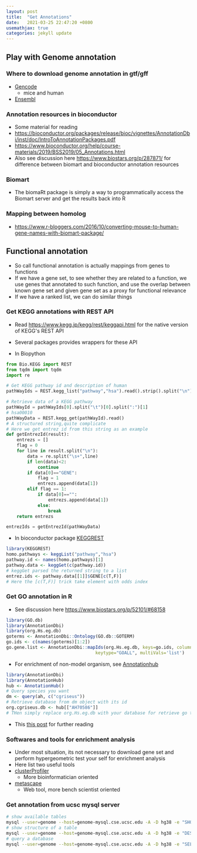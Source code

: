 ```yaml
---
layout: post
title:  "Get Annotations"
date:   2021-03-25 22:47:20 +0800
usemathjax: true
categories: jekyll update
---
```


## Play with Genome annotation

### Where to download genome annotation in gtf/gff

- [Gencode](https://www.gencodegenes.org/)
  - mice and human
- [Ensembl](https://uswest.ensembl.org/info/about/species.html)

### Annotation resources in bioconductor

- Some material for reading
- <https://bioconductor.org/packages/release/bioc/vignettes/AnnotationDbi/inst/doc/IntroToAnnotationPackages.pdf> 
- <https://www.bioconductor.org/help/course-materials/2019/BSS2019/05_Annotations.html>
- Also see discussion here <https://www.biostars.org/p/287871/> for difference between biomart and bioconductor annotation resources

### Biomart
- The biomaRt package is simply a way to programmatically access the Biomart server and get the results back into R


### Mapping between homolog
- <https://www.r-bloggers.com/2016/10/converting-mouse-to-human-gene-names-with-biomart-package/>


## Functional annotation

- So call functional annotation is actually mappings from genes to functions
- If we have a gene set, to see whether they are related to a function, we use genes that annotated to such function, and use the overlap between known gene set and given gene set as a proxy for functional relevance
- If we have a ranked list, we can do similar things

### Get KEGG annotations with REST API
- Read <https://www.kegg.jp/kegg/rest/keggapi.html> for the native version of KEGG's REST API
- Several packages provides wrappers for these API

- In Biopython

```python
from Bio.KEGG import REST
from tqdm import tqdm
import re

# Get KEGG pathway id and description of human
pathWayIds = REST.kegg_list("pathway","hsa").read().strip().split("\n")

# Retrieve data of a KEGG pathway
pathWayId = pathWayIds[0].split("\t")[0].split(":")[1]
# hsa00010
pathWayData = REST.kegg_get(pathWayId).read()
# A structured string,quite complicate
# Here we get entrez id from this string as an example
def getEntrezId(result):  
    entrezs = []
    flag = 0
    for line in result.split("\n"):
        data = re.split("\s+",line)
        if len(data)<2:
            continue
        if data[0]=="GENE":
            flag = 1
            entrezs.append(data[1])
        elif flag == 1:
            if data[0]=="":
                entrezs.append(data[1])
            else:
                break
    return entrezs

entrezIds = getEntrezId(pathWayData)
```

- In bioconductor package [KEGGREST](http://bioconductor.org/packages/release/bioc/vignettes/KEGGREST/inst/doc/KEGGREST-vignette.html)

```R
library(KEGGREST)
homo.pathways <- keggList("pathway","hsa")
pathway.id <- names(homo.pathways)[1]
pathway.data <- keggGet(c(pathway.id))
# keggGet parsed the returned string to a list
entrez.ids <- pathway.data[[1]]$GENE[c(T,F)]
# Here the [c(T,F)] trick take element with odds index
```

### Get GO annotation in R

- See discussion here <https://www.biostars.org/p/52101/#68158>

```R
library(GO.db)
library(AnnotationDbi)
library(org.Hs.eg.db)
goterms <- AnnotationDbi::Ontology(GO.db::GOTERM)
go.ids <- c(names(goterms)[1:2])
go.gene.list <- AnnotationDbi::mapIds(org.Hs.eg.db, keys=go.ids, column="ENTREZID",
                                  keytype="GOALL", multiVals='list')
```

- For enrichment of non-model organism, see [Annotationhub](https://bioconductor.org/packages/release/bioc/html/AnnotationHub.html)



```R
library(AnnotationDbi)
library(AnnotationHub)
hub <- AnnotationHub()
# Query species you want 
dm <- query(ah, c("cgriseus"))
# Retrieve database from dm object with its id
org.cgriseus.db <- hub[["AH70586"]]
# THen simply replace org.Hs.eg.db with your database for retrieve go term
```



- This [this post](https://guangchuangyu.github.io/cn/2017/07/clusterprofiler-maize/) for further reading

### Softwares and tools for enrichment analysis

- Under most situation, its not necessary to download gene set and perform hypergeometric test your self for enrichment analysis
- Here list two useful tools
- [clusterProfiler](https://github.com/YuLab-SMU/clusterProfiler)
  - More bioinformatician oriented
- [metascape](https://metascape.org/gp/index.html)
  - Web tool, more bench scientist oriented


### Get annotation from ucsc mysql server

```bash
# show available tables
mysql --user=genome --host=genome-mysql.cse.ucsc.edu -A -D hg38 -e "SHOW tables"
# show structure of a table
mysql --user=genome --host=genome-mysql.cse.ucsc.edu -A -D hg38 -e "DESC rmsk"
# query a database
mysql --user=genome --host=genome-mysql.cse.ucsc.edu -A -D hg38 -e "SELECT * FROM geneid" > geneid.txt
```